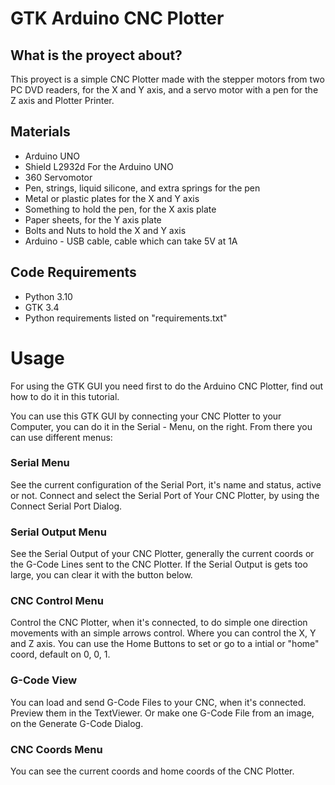 # GTK Arduino CNC Plotter

## What is the proyect about?

This proyect is a simple CNC Plotter made with the stepper motors from two 
PC DVD readers, for the X and Y axis, and a servo motor with a pen for the Z axis and 
Plotter Printer.

## Materials

- Arduino UNO
- Shield L2932d For the Arduino UNO
- 360 Servomotor
- Pen, strings, liquid silicone, and extra springs for the pen
- Metal or plastic plates for the X and Y axis
- Something to hold the pen, for the X axis plate
- Paper sheets, for the Y axis plate
- Bolts and Nuts to hold the X and Y axis
- Arduino - USB cable, cable which can take 5V at 1A

## Code Requirements

- Python 3.10
- GTK 3.4
- Python requirements listed on "requirements.txt"

# Usage

For using the GTK GUI you need first to do the Arduino CNC Plotter, find out 
how to do it in this tutorial. 

You can use this GTK GUI by connecting your CNC Plotter to your Computer, you can do it in 
the Serial - Menu, on the right. From there you can use different menus:

### Serial Menu
See the current configuration of the Serial Port, it's name and status, active or not.
Connect and select the Serial Port of Your CNC Plotter, by using the Connect Serial Port Dialog.

### Serial Output Menu
See the Serial Output of your CNC Plotter, generally the current coords or the G-Code Lines 
sent to the CNC Plotter. If the Serial Output is gets too large, you can 
clear it with the button below.

### CNC Control Menu
Control the CNC Plotter, when it's connected, to do simple one direction movements with 
an simple arrows control. Where you can control the X, Y and Z axis. 
You can use the Home Buttons to set or go to a intial or "home" coord, default on 0, 0, 1.

### G-Code View
You can load and send G-Code Files to your CNC, when it's connected. Preview them in the TextViewer.
Or make one G-Code File from an image, on the Generate G-Code Dialog.

### CNC Coords Menu
You can see the current coords and home coords of the CNC Plotter.
